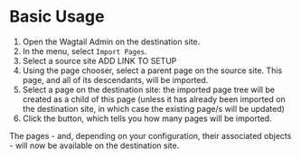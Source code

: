 # Basic Usage

1. Open the Wagtail Admin on the destination site.
2. In the menu, select `Import Pages`.
3. Select a source site ADD LINK TO SETUP
4. Using the page chooser, select a parent page on the source site.
   This page, and all of its descendants, will be imported.
5. Select a page on the destination site: the imported page tree will be created as a child of this page
   (unless it has already been imported on the destination site, in which case the existing page/s will be updated)
6. Click the button, which tells you how many pages will be imported.

The pages - and, depending on your configuration, their associated objects - will now be available on the destination site.


